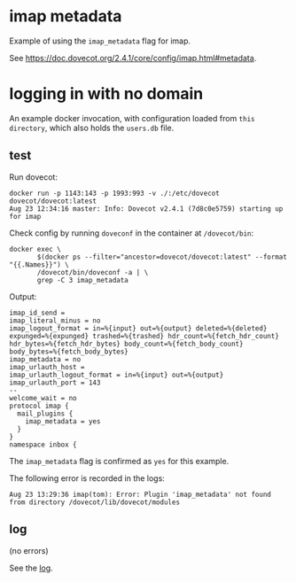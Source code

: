 # imap metadata

Example of using the `imap_metadata` flag for imap.

See https://doc.dovecot.org/2.4.1/core/config/imap.html#metadata.
# logging in with no domain

An example docker invocation, with configuration loaded from 
`this directory`, which also holds the `users.db` file.

## test

Run dovecot:

```
docker run -p 1143:143 -p 1993:993 -v ./:/etc/dovecot dovecot/dovecot:latest
Aug 23 12:34:16 master: Info: Dovecot v2.4.1 (7d8c0e5759) starting up for imap
```

Check config by running `doveconf` in the container at `/dovecot/bin`:

```
docker exec \
       $(docker ps --filter="ancestor=dovecot/dovecot:latest" --format "{{.Names}}") \
       /dovecot/bin/doveconf -a | \
       grep -C 3 imap_metadata
```

Output:

```
imap_id_send = 
imap_literal_minus = no
imap_logout_format = in=%{input} out=%{output} deleted=%{deleted} expunged=%{expunged} trashed=%{trashed} hdr_count=%{fetch_hdr_count} hdr_bytes=%{fetch_hdr_bytes} body_count=%{fetch_body_count} body_bytes=%{fetch_body_bytes}
imap_metadata = no
imap_urlauth_host = 
imap_urlauth_logout_format = in=%{input} out=%{output}
imap_urlauth_port = 143
--
welcome_wait = no
protocol imap {
  mail_plugins {
    imap_metadata = yes
  }
}
namespace inbox {
```

The `imap_metadata` flag is confirmed as `yes` for this example.

The following error is recorded in the logs:

```
Aug 23 13:29:36 imap(tom): Error: Plugin 'imap_metadata' not found from directory /dovecot/lib/dovecot/modules
```

## log

(no errors)

See the [log](./log.txt).

